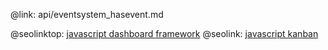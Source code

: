 @link: api/eventsystem_hasevent.md

@seolinktop: [javascript dashboard framework](https://webix.com)
@seolink: [javascript kanban](https://webix.com/kanban/)